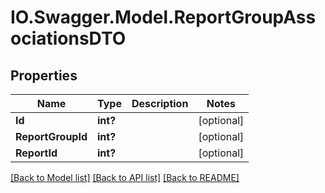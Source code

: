 # IO.Swagger.Model.ReportGroupAssociationsDTO
## Properties

Name | Type | Description | Notes
------------ | ------------- | ------------- | -------------
**Id** | **int?** |  | [optional] 
**ReportGroupId** | **int?** |  | [optional] 
**ReportId** | **int?** |  | [optional] 

[[Back to Model list]](../README.md#documentation-for-models) [[Back to API list]](../README.md#documentation-for-api-endpoints) [[Back to README]](../README.md)


